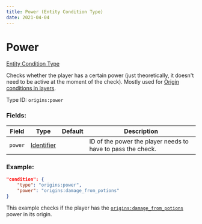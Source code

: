 ```yaml
---
title: Power (Entity Condition Type)
date: 2021-04-04
---
```


# Power

[Entity Condition Type](../entity_condition_types.md)

Checks whether the player has a certain power (just theoretically, it doesn't need to be active at the moment of the check). Mostly used for [Origin conditions in layers](../../guides/data/origin_conditions_in_layers.md).

Type ID: `origins:power`

### Fields:

Field  | Type | Default | Description
-------|------|---------|-------------
`power` | [Identifier](../data_types/identifier.md) | |  ID of the power the player needs to have to pass the check.

### Example:
```json
"condition": {
    "type": "origins:power",
    "power": "origins:damage_from_potions"
}
```
This example checks if the player has the [`origins:damage_from_potions`](https://github.com/apace100/origins-fabric/blob/master/src/main/resources/data/origins/powers/damage_from_potions.json) power in its origin.